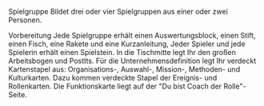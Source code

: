 Spielgruppe
Bildet drei oder vier Spielgruppen aus einer oder zwei Personen.

Vorbereitung
Jede Spielgruppe erhält einen Auswertungsblock, einen Stift, einen Fisch, eine Rakete und eine Kurzanleitung, Jeder Spieler und jede Spielerin erhält einen Spielstein.
In die Tischmitte legt Ihr den großen Arbeitsbogen und PostIts. Für die Unternehmensdefinition legt Ihr verdeckt Kartenstapel aus: Organisations-, Auswahl-, Mission-, Methoden- und Kulturkarten. Dazu kommen verdeckte Stapel der Ereignis- und Rollenkarten. Die Funktionskarte liegt auf der "Du bist Coach der Rolle"-Seite.